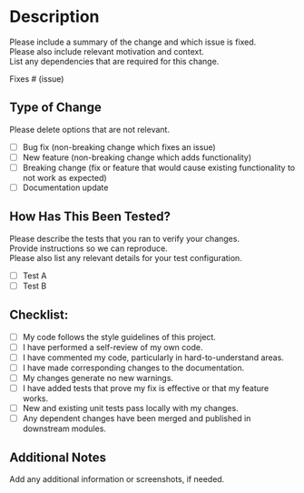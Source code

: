 <!--
Thank you for your pull request. Please provide a clear description of your changes, including any issues that are fixed by this PR.
-->

# Description

Please include a summary of the change and which issue is fixed.  
Please also include relevant motivation and context.  
List any dependencies that are required for this change.

Fixes # (issue)

## Type of Change

Please delete options that are not relevant.

- [ ] Bug fix (non-breaking change which fixes an issue)
- [ ] New feature (non-breaking change which adds functionality)
- [ ] Breaking change (fix or feature that would cause existing functionality to not work as expected)
- [ ] Documentation update

## How Has This Been Tested?

Please describe the tests that you ran to verify your changes.  
Provide instructions so we can reproduce.  
Please also list any relevant details for your test configuration.

- [ ] Test A
- [ ] Test B

## Checklist:

- [ ] My code follows the style guidelines of this project.
- [ ] I have performed a self-review of my own code.
- [ ] I have commented my code, particularly in hard-to-understand areas.
- [ ] I have made corresponding changes to the documentation.
- [ ] My changes generate no new warnings.
- [ ] I have added tests that prove my fix is effective or that my feature works.
- [ ] New and existing unit tests pass locally with my changes.
- [ ] Any dependent changes have been merged and published in downstream modules.

## Additional Notes

Add any additional information or screenshots, if needed.
